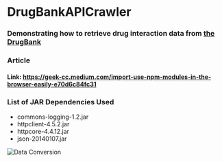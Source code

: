 # DrugBankAPICrawler
### Demonstrating how to retrieve drug interaction data from [the DrugBank](https://go.drugbank.com/drugs/)

### Article
#### Link: https://geek-cc.medium.com/import-use-npm-modules-in-the-browser-easily-e70d6c84fc31

### List of JAR Dependencies Used

* commons-logging-1.2.jar
* httpclient-4.5.2.jar
* httpcore-4.4.12.jar
* json-20140107.jar

![Data Conversion](https://github.com/incubated-geek-cc/DrugBankAPICrawler/tree/main/img)